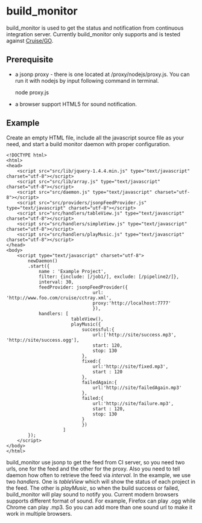 build_monitor
=============

build_monitor is used to get the status and notification from continuous integration server. Currently build_monitor only supports and is tested against [Cruise/GO](http://www.thoughtworks-studios.com/go-agile-release-management).

Prerequisite
----------
* a jsonp proxy - there is one located at /proxy/nodejs/proxy.js. You can run it with nodejs by input following command in terminal.

	node proxy.js

* a browser support HTML5 for sound notification.

Example
-------

Create an empty HTML file, include all the javascript source file as your need, and start a build monitor daemon with proper configuration.

	<!DOCTYPE html>
	<html>
	<head>
		<script src="src/lib/jquery-1.4.4.min.js" type="text/javascript" charset="utf-8"></script>
		<script src="src/lib/array.js" type="text/javascript" charset="utf-8"></script>
		<script src="src/daemon.js" type="text/javascript" charset="utf-8"></script>
		<script src="src/providers/jsonpFeedProvider.js" type="text/javascript" charset="utf-8"></script>
		<script src="src/handlers/tableView.js" type="text/javascript" charset="utf-8"></script>
		<script src="src/handlers/simpleView.js" type="text/javascript" charset="utf-8"></script>
		<script src="src/handlers/playMusic.js" type="text/javascript" charset="utf-8"></script>
	</head>
	<body>
		<script type="text/javascript" charset="utf-8">
			newDaemon()
			.start({
				name : 'Example Project',
				filter: {include: [/job1/], exclude: [/pipeline2/]},
				interval: 30,
				feedProvider: jsonpFeedProvider({
									url: 'http://www.foo.com/cruise/cctray.xml', 
									proxy:'http://localhost:7777'
									}),
				handlers: [
							tableView(),
						   	playMusic({	
								successful:{
									url:['http://site/success.mp3', 'http://site/success.ogg'],
									start: 120,
									stop: 130
								},
				   				fixed:{
									url:'http://site/fixed.mp3',
									start : 120
								},
								failedAgain:{
									url:'http://site/failedAgain.mp3'
								},
				   				failed:{
									url:'http://site/failure.mp3',
									start : 120,
									stop: 130
								}
								})
						 ]
			});
		</script>
	</body>
	</html>

build_monitor use jsonp to get the feed from CI server, so you need two urls, one for the feed and the other for the proxy. Also you need to tell daemon how often to retrieve the feed via *interval*. In the example, we use two *handlers*. One is *tableView* which will show the status of each project in the feed. The other is *playMusic*, so when the build success or failed, build_monitor will play sound to notify you. Current modern browsers supports different format of sound. For example, Firefox can play .ogg while Chrome can play .mp3. So you can add more than one sound url to make it work in multiple browsers.